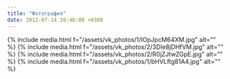 ```yaml
---
title: "Фотография"
date: 2012-07-14 20:48:00 +0300
---
```



{% include media.html f="/assets/vk_photos/1/IOpJpcM64XM.jpg" alt="" %}
{% include media.html f="/assets/vk_photos/2/3DIe8jDHfVM.jpg" alt="" %}
{% include media.html f="/assets/vk_photos/2/R0jZJtwZGpE.jpg" alt="" %}
{% include media.html f="/assets/vk_photos/1/bHVLftg81A4.jpg" alt="" %}
